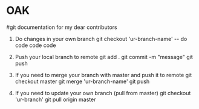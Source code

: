 # OAK
#git documentation for my dear contributors

1. Do changes in your own branch
git checkout 'ur-branch-name'
-- do code code code

2. Push your local branch to remote
git add . 
git commit -m "message"
git push

3. If you need to merge your branch with master and push it to remote
git checkout master
git merge 'ur-branch-name'
git push

4. If you need to update your own branch (pull from master) 
git checkout 'ur-branch'
git pull origin master
